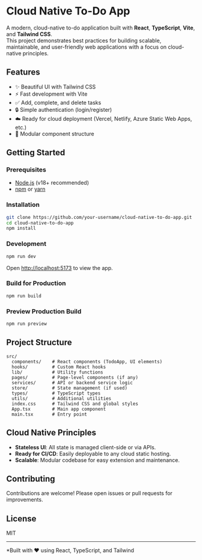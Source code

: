# Cloud Native To-Do App

A modern, cloud-native to-do application built with **React**, **TypeScript**, **Vite**, and **Tailwind CSS**.  
This project demonstrates best practices for building scalable, maintainable, and user-friendly web applications with a focus on cloud-native principles.

## Features

- ✨ Beautiful UI with Tailwind CSS
- ⚡ Fast development with Vite
- ✅ Add, complete, and delete tasks
- 🔒 Simple authentication (login/register)
- ☁️ Ready for cloud deployment (Vercel, Netlify, Azure Static Web Apps, etc.)
- 🧩 Modular component structure

## Getting Started

### Prerequisites

- [Node.js](https://nodejs.org/) (v18+ recommended)
- [npm](https://www.npmjs.com/) or [yarn](https://yarnpkg.com/)

### Installation

```bash
git clone https://github.com/your-username/cloud-native-to-do-app.git
cd cloud-native-to-do-app
npm install
```

### Development

```bash
npm run dev
```

Open [http://localhost:5173](http://localhost:5173) to view the app.

### Build for Production

```bash
npm run build
```

### Preview Production Build

```bash
npm run preview
```

## Project Structure

```
src/
  components/    # React components (TodoApp, UI elements)
  hooks/         # Custom React hooks
  lib/           # Utility functions
  pages/         # Page-level components (if any)
  services/      # API or backend service logic
  store/         # State management (if used)
  types/         # TypeScript types
  utils/         # Additional utilities
  index.css      # Tailwind CSS and global styles
  App.tsx        # Main app component
  main.tsx       # Entry point
```

## Cloud Native Principles

- **Stateless UI**: All state is managed client-side or via APIs.
- **Ready for CI/CD**: Easily deployable to any cloud static hosting.
- **Scalable**: Modular codebase for easy extension and maintenance.

## Contributing

Contributions are welcome! Please open issues or pull requests for improvements.

## License

MIT

---

*Built with ❤️ using React, TypeScript, and Tailwind